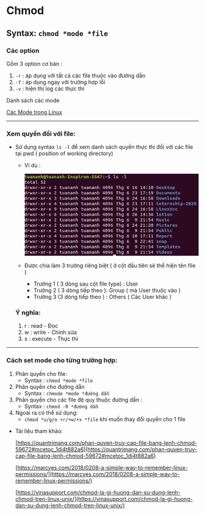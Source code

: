 # Chmod

## Syntax: `chmod *mode *file`

### Các option

Gồm 3 option cơ bản :

1. `-r` : áp dụng với tất cả các file thuộc vào đường dẫn
2. `-f` : áp dụng ngay với trường hợp lỗi
3. `-v` : hiện thị log các thực thi

Danh sách các mode 

[Các Mode trong Linux](https://www.notion.so/13408b227d144b42899967734ea88064)

---

### Xem quyền đối với file:

- Sử dụng syntax `ls -l` để xem danh sách quyền thực thi đối với các file tại pwd ( position of working directory)
    - Ví dụ :

        ![Chmod%203fffc218ef73442098f9232e6d438077/Selection_006.png](Chmod/Selection_006.png)

    - Được chia làm 3 trường riêng biệt ( ở cột đầu tiên sẽ thể hiện tên file )
        - Trường 1 ( 3 dòng sau cột file type) : User
        - Trường 2 ( 3 dòng tiếp theo ): Group ( mà User thuộc vào )
        - Trường 3 (3 dòng tiếp theo ) : Others ( Các User khác )

    ### Ý nghĩa:

    1. r : read - Đọc
    2. w : write - Chỉnh sửa
    3. x : execute - Thực thi 

---

### Cách set mode cho từng trường hợp:

1. Phân quyền cho file: 
    - Syntax : `chmod *mode *file`
2. Phân quyền cho đường dẫn
    - Syntax : `chmode *mode *đường dẫn`
3. Phân quyền cho các file đệ quy thuộc đường dẫn :
    - Syntax : `chmod -R *đường dẫn`
4. Ngoài ra có thể sử dụng:
    - `chmod *u/g/o +r/+w/+x *file` khi muốn thay đổi quyền cho 1 file
- Tài liệu tham khảo:

    [https://quantrimang.com/phan-quyen-truy-cap-file-bang-lenh-chmod-59672#mcetoc_1di4t882a6](https://quantrimang.com/phan-quyen-truy-cap-file-bang-lenh-chmod-59672#mcetoc_1di4t882a6)

    [https://marcyes.com/2018/0208-a-simple-way-to-remember-linux-permissions/](https://marcyes.com/2018/0208-a-simple-way-to-remember-linux-permissions/)

    [https://vinasupport.com/chmod-la-gi-huong-dan-su-dung-lenh-chmod-tren-linux-unix/](https://vinasupport.com/chmod-la-gi-huong-dan-su-dung-lenh-chmod-tren-linux-unix/)